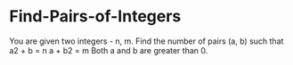 # Find-Pairs-of-Integers
You are given two integers - n, m. Find the number of pairs (a, b) such that  a2 + b = n  a + b2 = m   Both a and b are greater than 0.
